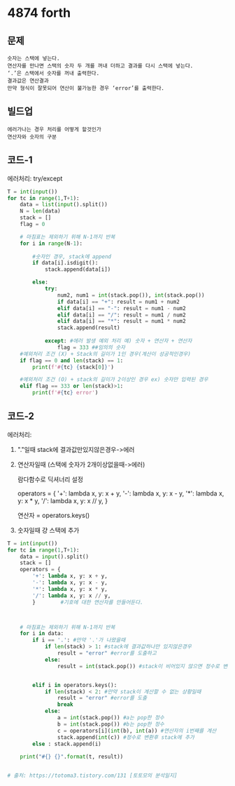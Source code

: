 # 4874 forth

## 문제

```
숫자는 스택에 넣는다.
연산자를 만나면 스택의 숫자 두 개를 꺼내 더하고 결과를 다시 스택에 넣는다.
‘.’은 스택에서 숫자를 꺼내 출력한다.
결과값은 연산결과
만약 형식이 잘못되어 연산이 불가능한 경우 ‘error’를 출력한다.
```

## 빌드업

```
에러가나는 경우 처리를 어떻게 할것인가
연산자와 숫자의 구분 
```

## 코드-1

에러처리: try/except

```python
T = int(input())
for tc in range(1,T+1):
    data = list(input().split())
    N = len(data)
    stack = []
    flag = 0

    # 마침표는 제외하기 위해 N-1까지 반복
    for i in range(N-1):  
        
        #숫자인 경우, stack에 append
        if data[i].isdigit():
            stack.append(data[i])

        else:
            try:
                num2, num1 = int(stack.pop()), int(stack.pop())
                if data[i] == "+": result = num1 + num2
                elif data[i] == "-": result = num1 - num2
                elif data[i] == "/": result = num1 / num2
                elif data[i] == "*": result = num1 * num2
                stack.append(result)
            
            except: #에러 발생 예외 처리 예) 숫자 + 연산자 + 연산자
                flag = 333 ##임의의 숫자
    #예외처리 조건 (X) + Stack의 길이가 1인 경우(계산이 성공적인경우)
    if flag == 0 and len(stack) == 1:
        print(f'#{tc} {stack[0]}')

    #예외처리 조건 (O) + stack의 길이가 2이상인 경우 ex) 숫자만 입력된 경우
    elif flag == 333 or len(stack)>1:
        print(f'#{tc} error')
```

## 코드-2

에러처리:

1. "."일때 stack에 결과값만있지않은경우->에러 

2. 연산자일때 (스택에 숫자가 2개이상없을때->에러)

   람다함수로 딕셔너리 설정

   operators = {
           '+': lambda x, y: x + y, 
           '-': lambda x, y: x - y, 
           '*': lambda x, y: x * y, 
           '/': lambda x, y: x // y, 
           }     

   연산자 = operators.keys()

3. 숫자일때 걍 스택에 추가

```python
T = int(input())
for tc in range(1,T+1):
    data = input().split()
    stack = []
    operators = {
        '+': lambda x, y: x + y, 
        '-': lambda x, y: x - y, 
        '*': lambda x, y: x * y, 
        '/': lambda x, y: x // y, 
        }        #기호에 대한 연산자를 만들어둔다.



    # 마침표는 제외하기 위해 N-1까지 반복
    for i in data:  
        if i == '.': #만약 '.'가 나왔을때 
            if len(stack) > 1: #stack에 결과값하나만 있지않은경우
                result = "error" #error를 도출하고
            else:
                result = int(stack.pop()) #stack이 비어있지 않으면 정수로 변환 후 pop한것을 결과


        elif i in operators.keys():
            if len(stack) < 2: #만약 stack이 계산할 수 없는 상황일때 
                result = "error" #error를 도출 
                break 
            else: 
                a = int(stack.pop()) #a는 pop한 정수
                b = int(stack.pop()) #b는 pop한 정수 
                c = operators[i](int(b), int(a)) #연산자의 i번째를 계산
                stack.append(int(c)) #정수로 변환후 stack에 추가 
        else : stack.append(i) 
    
    print("#{} {}".format(t, result))


# 출처: https://totoma3.tistory.com/131 [토토모의 분석일지]

```

